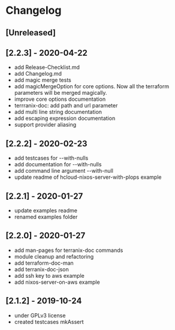 # Changelog

## [Unreleased]

## [2.2.3] - 2020-04-22

- add Release-Checklist.md
- add Changelog.md
- add magic merge tests
- add magicMergeOption for core options. Now all the terraform parameters will be merged magically.
- improve core options documentation
- terrranix-doc: add path and url parameter
- add multi line string documentation
- add escaping expression documentation
- support provider aliasing

## [2.2.2] - 2020-02-23

- add testcases for --with-nulls
- add documentation for --with-nulls
- add command line argument --with-null
- update readme of hcloud-nixos-server-with-plops example

## [2.2.1] - 2020-01-27

- update examples readme
- renamed examples folder
        
## [2.2.0] - 2020-01-27

- add man-pages for terranix-doc commands
- module cleanup and refactoring
- add terraform-doc-man
- add terranix-doc-json
- add ssh key to aws example
- add nixos-server-on-aws example

## [2.1.2] - 2019-10-24

- under GPLv3 license 
- created testcases mkAssert 
